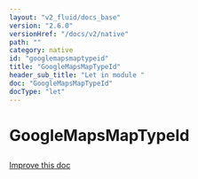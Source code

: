 ```yaml
---
layout: "v2_fluid/docs_base"
version: "2.6.0"
versionHref: "/docs/v2/native"
path: ""
category: native
id: "googlemapsmaptypeid"
title: "GoogleMapsMapTypeId"
header_sub_title: "Let in module "
doc: "GoogleMapsMapTypeId"
docType: "let"
---
```








<h1 class="api-title">
  
  GoogleMapsMapTypeId
  

  

  </h1>

<a class="improve-v2-docs" href="http://github.com/driftyco/ionic-native/edit/master/src/plugins/googlemap.ts#L39">
  Improve this doc
</a>



<!-- decorators --><!-- if doc.decorators -->

<!-- @usage tag -->


<!-- @property tags -->




<!-- methods on the class -->



<!-- other classes -->

<!-- end other classes -->

<!-- interfaces -->

<!-- end interfaces -->

<!-- related link --><!-- end content block -->


<!-- end body block -->

